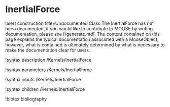 <!-- MOOSE Documentation Stub: Remove this when content is added. -->

# InertialForce

!alert construction title=Undocumented Class
The InertialForce has not been documented, if you would like to contribute to MOOSE by
writing documentation, please see [/generate.md]. The content contained on this page explains
the typical documentation associated with a MooseObject; however, what is contained is ultimately
determined by what is necessary to make the documentation clear for users.

!syntax description /Kernels/InertialForce

!syntax parameters /Kernels/InertialForce

!syntax inputs /Kernels/InertialForce

!syntax children /Kernels/InertialForce

!bibtex bibliography
